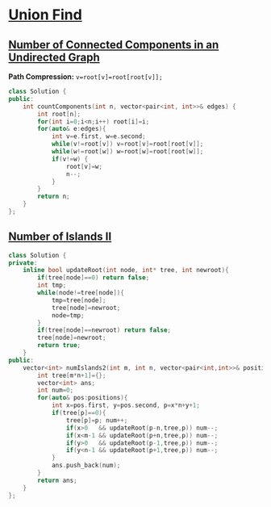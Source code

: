 # [Union Find](#union-find)

## [Number of Connected Components in an Undirected Graph](#number-of-connected-components-in-an-undirected-graph)
**Path Compression:** `v=root[v]=root[root[v]];`
```c++
class Solution {
public:
    int countComponents(int n, vector<pair<int, int>>& edges) {
        int root[n];
        for(int i=0;i<n;i++) root[i]=i;
        for(auto& e:edges){
            int v=e.first, w=e.second;
            while(v!=root[v]) v=root[v]=root[root[v]];
            while(w!=root[w]) w=root[w]=root[root[w]];
            if(v!=w) {
                root[v]=w;
                n--;
            }
        }
        return n;
    }
};
```

## [Number of Islands II](#number-of-islands-ii)
```c++
class Solution {
private:
    inline bool updateRoot(int node, int* tree, int newroot){
        if(tree[node]==0) return false;
        int tmp;
        while(node!=tree[node]){
            tmp=tree[node];
            tree[node]=newroot;
            node=tmp;
        }
        if(tree[node]==newroot) return false;
        tree[node]=newroot;
        return true;
    }
public:
    vector<int> numIslands2(int m, int n, vector<pair<int,int>>& positions) {
        int tree[m*n+1]={};
        vector<int> ans;
        int num=0;
        for(auto& pos:positions){
            int x=pos.first, y=pos.second, p=x*n+y+1;
            if(tree[p]==0){
                tree[p]=p; num++;
                if(x>0   && updateRoot(p-n,tree,p)) num--;
                if(x<m-1 && updateRoot(p+n,tree,p)) num--;
                if(y>0   && updateRoot(p-1,tree,p)) num--;
                if(y<n-1 && updateRoot(p+1,tree,p)) num--;
            }
            ans.push_back(num);
        }
        return ans;
    }
};
```